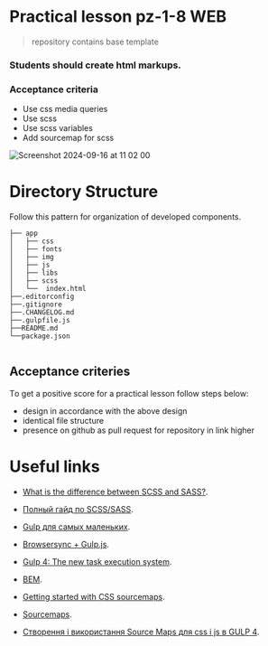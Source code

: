 # Practical lesson pz-1-8 WEB
> repository contains base template

### Students should create html markups.

### Acceptance criteria
* Use css media queries
* Use scss
* Use scss variables
* Add sourcemap for scss

![Screenshot 2024-09-16 at 11 02 00](https://github.com/user-attachments/assets/edaae501-a014-4c95-b521-b13b9c67da28)

# Directory Structure
Follow this pattern for organization of developed components.
```
├── app
│   ├── css
│   ├── fonts
│   ├── img
│   ├── js
│   ├── libs
│   ├── scss
│   └──  index.html 
├──.editorconfig
├──.gitignore
├──.CHANGELOG.md
├──.gulpfile.js
├──README.md
└──package.json
 
```

## Acceptance criteries

Тo get a positive score for a practical lesson follow steps below:

* design in accordance with the above design
* identical file structure
* presence on github as pull request for repository in link higher

# Useful links
* [What is the difference between SCSS and SASS?](https://www.geeksforgeeks.org/what-is-the-difference-between-scss-and-sass/).
* [Полный гайд по SCSS/SASS](https://medium.com/nuances-of-programming/%D0%BF%D0%BE%D0%BB%D0%BD%D1%8B%D0%B9-%D0%B3%D0%B0%D0%B9%D0%B4-%D0%BF%D0%BE-scss-sass-b09ae0c87afe).

* [Gulp для самых маленьких](https://webdesign-master.ru/blog/tools/2016-03-09-gulp-beginners.html).
* [Browsersync + Gulp.js](https://browsersync.io/docs/gulp#gulp-sass-css).
* [Gulp 4: The new task execution system](https://fettblog.eu/gulp-4-parallel-and-series/).
* [BEM](https://ru.bem.info/methodology/).
* [Getting started with CSS sourcemaps](https://medium.com/@toolmantim/getting-started-with-css-sourcemaps-and-in-browser-sass-editing-b4daab987fb0).
* [Sourcemaps](https://symfonycasts.com/screencast/gulp/sourcemaps).
* [Створення і використання Source Maps для css і js в GULP 4](https://denis-creative.com/source-maps-gulp-4/#).
